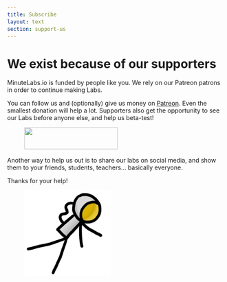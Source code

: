 ```yaml
---
title: Subscribe
layout: text
section: support-us
---
```


# We exist because of our supporters

MinuteLabs.io is funded by people like you. We rely on our Patreon patrons in order to
continue making Labs.

You can follow us and (optionally) give us money on [Patreon][1]. Even the smallest
donation will help a lot. Supporters also get the opportunity to see our Labs before
anyone else, and help us beta-test!

<figure>
	<a href="https://www.patreon.com/bePatron?u=617966" target="_blank" rel="noopener">
	  <img src="https://c5.patreon.com/external/logo/become_a_patron_button@2x.png" width="217" height="51"/>
	</a>
</figure>

Another way to help us out is to share our labs on social media, and show them
to your friends, students, teachers... basically everyone.

Thanks for your help!

<figure>
	<img src="/assets/images/decorations/Astronaut.png" title="Astronaut" width="200">
</figure>

[1]: https://patreon.com/minutelabsio
